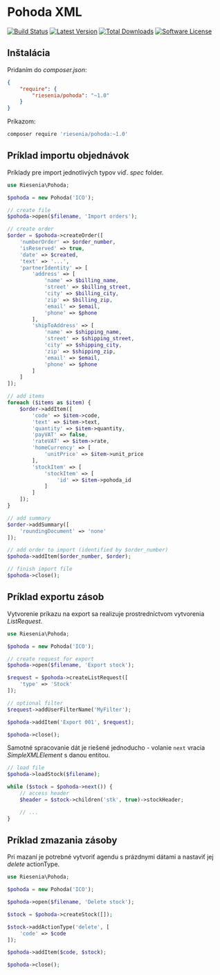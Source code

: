 # Pohoda XML

[![Build Status](https://img.shields.io/travis/riesenia/pohoda/master.svg?style=flat-square)](https://travis-ci.org/riesenia/pohoda)
[![Latest Version](https://img.shields.io/packagist/v/riesenia/pohoda.svg?style=flat-square)](https://packagist.org/packages/riesenia/pohoda)
[![Total Downloads](https://img.shields.io/packagist/dt/riesenia/pohoda.svg?style=flat-square)](https://packagist.org/packages/riesenia/pohoda)
[![Software License](https://img.shields.io/badge/license-MIT-brightgreen.svg?style=flat-square)](LICENSE)

## Inštalácia

Pridaním do *composer.json*:

```json
{
    "require": {
        "riesenia/pohoda": "~1.0"
    }
}
```

Príkazom:

```sh
composer require 'riesenia/pohoda:~1.0'
```

## Príklad importu objednávok

Príklady pre import jednotlivých typov viď. *spec* folder.

```php
use Riesenia\Pohoda;

$pohoda = new Pohoda('ICO');

// create file
$pohoda->open($filename, 'Import orders');

// create order
$order = $pohoda->createOrder([
    'numberOrder' => $order_number,
    'isReserved' => true,
    'date' => $created,
    'text' => '...',
    'partnerIdentity' => [
        'address' => [
            'name' => $billing_name,
            'street' => $billing_street,
            'city' => $billing_city,
            'zip' => $billing_zip,
            'email' => $email,
            'phone' => $phone
        ],
        'shipToAddress' => [
            'name' => $shipping_name,
            'street' => $shipping_street,
            'city' => $shipping_city,
            'zip' => $shipping_zip,
            'email' => $email,
            'phone' => $phone
        ]
    ]
]);

// add items
foreach ($items as $item) {
    $order->addItem([
        'code' => $item->code,
        'text' => $item->text,
        'quantity' => $item->quantity,
        'payVAT' => false,
        'rateVAT' => $item->rate,
        'homeCurrency' => [
            'unitPrice' => $item->unit_price
        ],
        'stockItem' => [
            'stockItem' => [
                'id' => $item->pohoda_id
            ]
        ]
    ]);
}

// add summary
$order->addSummary([
    'roundingDocument' => 'none'
]);

// add order to import (identified by $order_number)
$pohoda->addItem($order_number, $order);

// finish import file
$pohoda->close();
```

## Príklad exportu zásob

Vytvorenie príkazu na export sa realizuje prostredníctvom vytvorenia *ListRequest*.

```php
use Riesenia\Pohoda;

$pohoda = new Pohoda('ICO');

// create request for export
$pohoda->open($filename, 'Export stock');

$request = $pohoda->createListRequest([
    'type' => 'Stock'
]);

// optional filter
$request->addUserFilterName('MyFilter');

$pohoda->addItem('Export 001', $request);

$pohoda->close();
```

Samotné spracovanie dát je riešené jednoducho - volanie `next` vracia *SimpleXMLElement* s danou entitou.

```php
// load file
$pohoda->loadStock($filename);

while ($stock = $pohoda->next()) {
    // access header
    $header = $stock->children('stk', true)->stockHeader;

    // ...
}
```

## Príklad zmazania zásoby

Pri mazaní je potrebné vytvoriť agendu s prázdnymi dátami a nastaviť jej *delete* actionType.

```php
use Riesenia\Pohoda;

$pohoda = new Pohoda('ICO');

$pohoda->open($filename, 'Delete stock');

$stock = $pohoda->createStock([]);

$stock->addActionType('delete', [
    'code' => $code
]);

$pohoda->addItem($code, $stock);

$pohoda->close();
```
